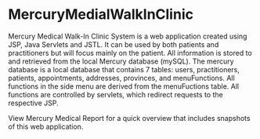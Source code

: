 # MercuryMedialWalkInClinic


Mercury Medical Walk-In Clinic System is a web application created using JSP, Java Servlets and JSTL. It can be used by both patients and practitioners but will focus mainly on the patient. All information is stored to and retrieved from the local Mercury database (mySQL). The mercury database is a local database that contains 7 tables: users, practitioners, patients, appointments, addresses, provinces, and menuFunctions. All functions in the side menu are derived from the menuFuctions table. All functions are controlled by servlets, which redirect requests to the respective JSP.

View Mercury Medical Report for a quick overview that includes snapshots of this web application.
